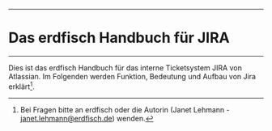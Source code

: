 
---

# Das erdfisch Handbuch für JIRA

---

Dies ist das erdfisch Handbuch für das interne Ticketsystem JIRA von Atlassian. Im Folgenden werden Funktion, Bedeutung und Aufbau von Jira erklärt[^1].



[^1]: Bei Fragen bitte an erdfisch oder die Autorin \(Janet Lehmann - janet.lehmann@erdfisch.de\) wenden.

